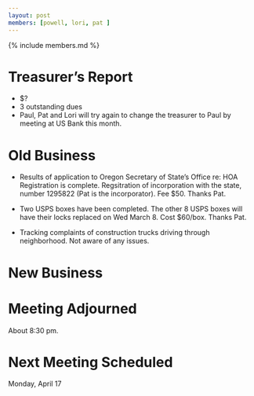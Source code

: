```yaml
---
layout: post
members: [powell, lori, pat ]
---
```

{% include members.md %}

# Treasurer’s Report
* $?
* 3 outstanding dues
* Paul, Pat and Lori will try again to change the treasurer to Paul by meeting at US Bank this month.

# Old Business

* Results of application to Oregon Secretary of State’s Office re: HOA Registration is complete.
Regsitration of incorporation with the state, number 1295822 (Pat is the incorporator).
Fee $50.
Thanks Pat.

* Two USPS boxes have been completed.
The other 8 USPS boxes will have their locks replaced on Wed March 8.
Cost $60/box.
Thanks Pat.

* Tracking complaints of construction trucks driving through neighborhood.
Not aware of any issues.

# New Business

# Meeting Adjourned
About 8:30 pm.

# Next Meeting Scheduled
Monday, April 17

